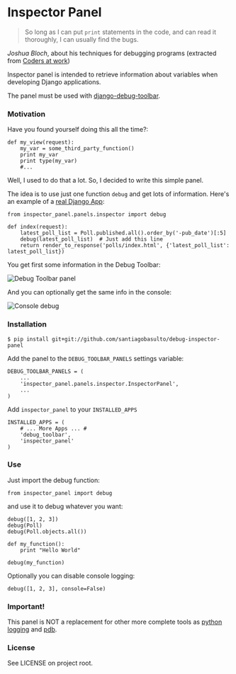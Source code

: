 Inspector Panel
===============

> So long as I can put `print` statements in the code, and can read it thoroughly, I can usually find the bugs.

*Joshua Bloch*, about his techniques for debugging programs (extracted from [Coders at work](http://goo.gl/WI0RU))

Inspector panel is intended to retrieve information about variables when developing Django applications.

The panel must be used with [django-debug-toolbar](https://github.com/django-debug-toolbar/django-debug-toolbar).

### Motivation

Have you found yourself doing this all the time?:

    def my_view(request):
        my_var = some_third_party_function()
        print my_var
        print type(my_var)
        #...

Well, I used to do that a lot. So, I decided to write this simple panel.

The idea is to use just one function `debug` and get lots of information. Here's an example of a [real Django App](https://github.com/santiagobasulto/guide-to-testing-in-django):

    from inspector_panel.panels.inspector import debug

    def index(request):
        latest_poll_list = Poll.published.all().order_by('-pub_date')[:5]
        debug(latest_poll_list)  # Just add this line
        return render_to_response('polls/index.html', {'latest_poll_list': latest_poll_list})

You get first some information in the Debug Toolbar:

![Debug Toolbar panel](http://i.imgur.com/Wv9rV.png)

And you can optionally get the same info in the console:

![Console debug](http://i.imgur.com/z4Ybe.png)

### Installation

    $ pip install git+git://github.com/santiagobasulto/debug-inspector-panel

Add the panel to the `DEBUG_TOOLBAR_PANELS` settings variable: 

    DEBUG_TOOLBAR_PANELS = (
        ...
        'inspector_panel.panels.inspector.InspectorPanel',
        ...
    )

Add `inspector_panel` to your `INSTALLED_APPS`

    INSTALLED_APPS = (
        # ... More Apps ... #
        'debug_toolbar',
        'inspector_panel'
    )


### Use

Just import the debug function:

    from inspector_panel import debug

and use it to debug whatever you want:

    debug([1, 2, 3])
    debug(Poll)
    debug(Poll.objects.all())

    def my_function():
        print "Hello World"

    debug(my_function)

Optionally you can disable console logging:

    debug([1, 2, 3], console=False)

### Important!

This panel is NOT a replacement for other more complete tools as [python logging](http://docs.python.org/library/logging.html) and [pdb](http://docs.python.org/library/pdb).

### License

See LICENSE on project root.
